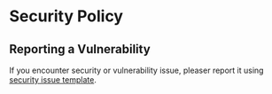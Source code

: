 # Security Policy

## Reporting a Vulnerability

If you encounter security or vulnerability issue, pleaser report it using [security issue template](security/advisories/new).
